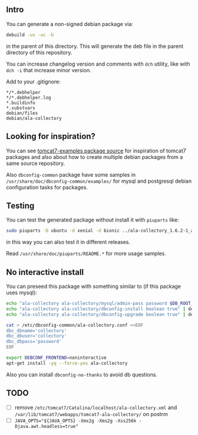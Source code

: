 ## Intro

You can generate a non-signed debian package via:

```bash
debuild -us -uc -b
```
in the parent of this directory. This will generate the deb file in the parent directory of this repository.

You can increase changelog version and comments with `dch` utility, like with `dch -i` that increase minor version.

Add to your .gitignore:
```
*/*.debhelper
*/*.debhelper.log
*.buildinfo
*.substvars
debian/files
debian/ala-collectory
```

## Looking for inspiration?

You can see [tomcat7-examples package source](https://salsa.debian.org/java-team/tomcat7/tree/master/debian) for inspiration of tomcat7 packages and also about how to create multiple debian packages from a same source repository.

Also `dbconfig-common` package have some samples in `/usr/share/doc/dbconfig-common/examples/` for mysql and postgresql debian configuration tasks for packages.

## Testing

You can test the generated package without install it with `piuparts` like:

```bash
sudo piuparts -D ubuntu -d xenial -d bionic ../ala-collectory_1.6.2-1_all.deb
```
in this way you can also test it in different releases.

Read `/usr/share/doc/piuparts/README.*` for more usage samples.

## No interactive install

You can preseed this package with something similar to (if this package uses mysql):

```bash
echo "ala-collectory ala-collectory/mysql/admin-pass password $DB_ROOT_PWD" | debconf-set-selections && \
echo "ala-collectory ala-collectory/dbconfig-install boolean true" | debconf-set-selections && \
echo "ala-collectory ala-collectory/dbconfig-upgrade boolean true" | debconf-set-selections

cat > /etc/dbconfig-common/ala-collectory.conf <<EOF
dbc_dbname='collectory'
dbc_dbuser='collectory'
dbc_dbpass='password'
EOF

export DEBCONF_FRONTEND=noninteractive
apt-get install -yq --force-yes ala-collectory
```

Also you can install `dbconfig-no-thanks` to avoid db questions.

## TODO

- [ ] remove `/etc/tomcat7/Catalina/localhost/ala-collectory.xml` and `/var/lib/tomcat7/webapps/tomcat7-ala-collectory/` on postrm
- [ ] `JAVA_OPTS="${JAVA_OPTS} -Xmx2g -Xms2g -Xss256k -Djava.awt.headless=true"`
